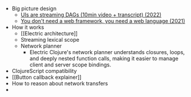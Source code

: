 - Big picture design
	- [UIs are streaming DAGs (10min video + transcript) (2022)](https://hyperfiddle.notion.site/UIs-are-streaming-DAGs-e181461681a8452bb9c7a9f10f507991)
	- [You don't need a web framework, you need a web language (2021)](https://hyperfiddle.notion.site/Reactive-Clojure-You-don-t-need-a-web-framework-you-need-a-web-language-44b5bfa526be4af282863f34fa1cfffc)
- How it works
	- [[Electric architecture]]
	- Streaming lexical scope
	- Network planner
		- Electric Clojure's network planner understands closures, loops, and deeply nested function calls, making it easier to manage client and server scope bindings.
- ClojureScript compatibility
- [[Button callback explainer]]
- How to reason about network transfers
-